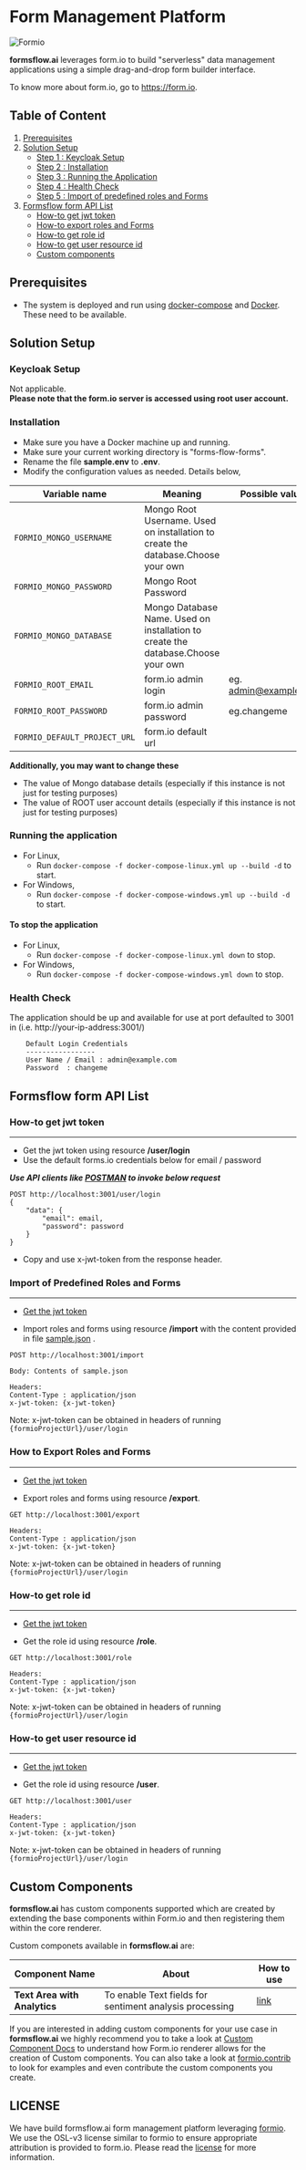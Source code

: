 # Form Management Platform

![Formio](https://img.shields.io/badge/formio-2.0.0--rc.34-blue)

**formsflow.ai** leverages form.io to build "serverless" data management applications using a simple drag-and-drop form builder interface.

To know more about form.io, go to  https://form.io.

## Table of Content

1. [Prerequisites](#prerequisites)
2. [Solution Setup](#solution-setup)
   * [Step 1 : Keycloak Setup](#keycloak-setup)
   * [Step 2 : Installation](#installation)
   * [Step 3 : Running the Application](#running-the-application)
   * [Step 4 : Health Check](#health-check)
   * [Step 5 : Import of predefined roles and Forms](#import-of-predefined-roles-and-forms)
3. [Formsflow form API List](#formsflow-form-api-list)  
   * [How-to get jwt token](#how-to-get-jwt-token)
   * [How-to export roles and Forms](#how-to-export-roles-and-forms)
   * [How-to get role id](#how-to-get-role-id)
   * [How-to get user resource id](#how-to-get-resource-user-id)
   * [Custom components](#custom-components)   

## Prerequisites

* The system is deployed and run using [docker-compose](https://docker.com) and [Docker](https://docker.com). These need to be available. 

## Solution Setup

### Keycloak Setup

Not applicable.  
**Please note that the form.io server is accessed using root user account.**

### Installation

* Make sure you have a Docker machine up and running.
* Make sure your current working directory is "forms-flow-forms".
* Rename the file **sample.env** to **.env**.
* Modify the configuration values as needed. Details below,
 
|Variable name | Meaning | Possible values | Default value |
|--- | --- | --- | ---
|`FORMIO_MONGO_USERNAME`|Mongo Root Username. Used on installation to create the database.Choose your own||`admin`
|`FORMIO_MONGO_PASSWORD`|Mongo Root Password||`changeme`
|`FORMIO_MONGO_DATABASE`|Mongo Database  Name. Used on installation to create the database.Choose your own||`formio`
|`FORMIO_ROOT_EMAIL`|form.io admin login|eg. admin@example.com|`admin@example.com`
|`FORMIO_ROOT_PASSWORD`|form.io admin password|eg.changeme|`changeme`
|`FORMIO_DEFAULT_PROJECT_URL`|form.io default url||`http://your-ip-address:3001`

**Additionally, you may want to change these**
* The value of Mongo database details (especially if this instance is not just for testing purposes)
* The value of ROOT user account details (especially if this instance is not just for testing purposes)
  
### Running the application

* For Linux,
   * Run `docker-compose -f docker-compose-linux.yml up --build -d` to start.
* For Windows,
   * Run `docker-compose -f docker-compose-windows.yml up --build -d` to start.
   
#### To stop the application
* For Linux,
  * Run `docker-compose -f docker-compose-linux.yml down` to stop.
* For Windows,
  * Run `docker-compose -f docker-compose-windows.yml down` to stop.

### Health Check

   The application should be up and available for use at port defaulted to 3001 in  (i.e. http://your-ip-address:3001/)
   
        Default Login Credentials
        -----------------
        User Name / Email : admin@example.com
        Password  : changeme
        
	
## Formsflow form API List
	
	
### How-to get jwt token
------------------------

   * Get the jwt token using resource **/user/login**
   * Use the default forms.io credentials below for email / password
   
***Use API clients like [POSTMAN](https://www.postman.com/) to invoke below request***
   
```
POST http://localhost:3001/user/login
{
    "data": {
        "email": email,
        "password": password
    }
}
``` 

   * Copy and use x-jwt-token from the response header.
    
### Import of Predefined Roles and Forms
----------------------------------------

   * [Get the jwt token](./README.md#how-to-get-jwt-token)
    
   * Import roles and forms using resource **/import** with the content provided in file [sample.json](./sample.json) .
``` 
POST http://localhost:3001/import

Body: Contents of sample.json

Headers:
Content-Type : application/json
x-jwt-token: {x-jwt-token}
``` 

Note: x-jwt-token can be obtained in headers of running `{formioProjectUrl}/user/login`

### How to Export Roles and Forms
---------------------------------

   * [Get the jwt token](./README.md#how-to-get-jwt-token)
  
   * Export roles and forms using resource **/export**.
``` 
GET http://localhost:3001/export

Headers:
Content-Type : application/json
x-jwt-token: {x-jwt-token}
``` 

Note: x-jwt-token can be obtained in headers of running `{formioProjectUrl}/user/login`

### How-to get role id
----------------------

   * [Get the jwt token](./README.md#how-to-get-jwt-token)
   
   * Get the role id using resource **/role**.

``` 
GET http://localhost:3001/role

Headers:
Content-Type : application/json
x-jwt-token: {x-jwt-token}
``` 

Note: x-jwt-token can be obtained in headers of running `{formioProjectUrl}/user/login`

### How-to get user resource id
--------------------------------

   * [Get the jwt token](./README.md#how-to-get-jwt-token)
   
   * Get the role id using resource **/user**.

``` 
GET http://localhost:3001/user

Headers:
Content-Type : application/json
x-jwt-token: {x-jwt-token}
``` 

Note: x-jwt-token can be obtained in headers of running `{formioProjectUrl}/user/login`
	
## Custom Components

**formsflow.ai** has custom components supported which are created by extending the
base components within Form.io and then registering them within the core renderer.

Custom componets available in **formsflow.ai** are:

|Component Name | About | How to use |
|--- | --- | --- |
|**Text Area with Analytics** | To enable Text fields for sentiment analysis processing | [link](./custom-components/text-area-with-analytics/README.md)|


If you are interested in adding custom components for your use case in **formsflow.ai** we highly
recommend you to take a look at [Custom Component Docs](https://formio.github.io/formio.js/app/examples/customcomponent.html)
to understand how  Form.io renderer allows for the creation of Custom components.
You can also take a look at [formio.contrib](https://github.com/formio/contrib)
to look for examples and even contribute the custom components you create.

## LICENSE

We have build formsflow.ai form management platform leveraging [formio](https://github.com/formio/formio).
We use the OSL-v3 license similar to formio to ensure appropriate attribution is
provided to form.io. Please read the [license](./LICENSE.txt) for more information.
